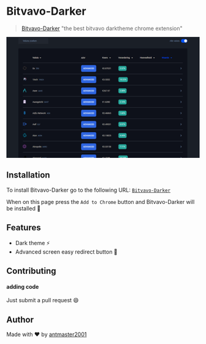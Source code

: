 # Bitvavo-Darker

> [Bitvavo-Darker](https://chrome.google.com/webstore/detail/bitvavo-darker/onmgeopeamjlblpjlkleilnbclfdnkol) "the best bitvavo darktheme chrome extension"

![screenshot of home page](./img/Screenshot_102.png)

## Installation

 To install Bitvavo-Darker go to the following URL: [`Bitvavo-Darker`](https://chrome.google.com/webstore/detail/bitvavo-darker/onmgeopeamjlblpjlkleilnbclfdnkol)


When on this page press the ``Add to Chrome`` button and Bitvavo-Darker will be installed :clap:

## Features 
- Dark theme :zap:
- Advanced screen easy redirect button 🔮

## Contributing
#### adding code
Just submit a pull request :smile:

## Author
Made with :heart: by [antmaster2001](https://github.com/antmaster2001)
